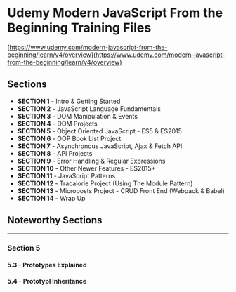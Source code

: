 # Udemy Modern JavaScript From the Beginning Training Files
[https://www.udemy.com/modern-javascript-from-the-beginning/learn/v4/overview](https://www.udemy.com/modern-javascript-from-the-beginning/learn/v4/overview)

## Sections
* **SECTION 1** - Intro & Getting Started
* **SECTION 2** - JavaScript Language Fundamentals
* **SECTION 3** - DOM Manipulation & Events
* **SECTION 4** - DOM Projects
* **SECTION 5** - Object Oriented JavaScript - ES5 & ES2015
* **SECTION 6** - OOP Book List Project
* **SECTION 7** - Asynchronous JavaScript, Ajax & Fetch API
* **SECTION 8** - API Projects
* **SECTION 9** - Error Handling & Regular Expressions
* **SECTION 10** - Other Newer Features - ES2015+
* **SECTION 11** - JavaScript Patterns
* **SECTION 12** - Tracalorie Project (Using The Module Pattern)
* **SECTION 13** - Microposts Project - CRUD Front End (Webpack & Babel)
* **SECTION 14** - Wrap Up

## Noteworthy Sections
---
### Section 5

#### 5.3 - Prototypes Explained

#### 5.4 - Prototypl Inheritance

